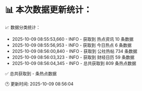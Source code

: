 📊 本次数据更新统计：
==========================

📈 数据分类统计：
- 2025-10-09 08:55:53,660 - INFO - 获取到 热点资讯 10 条数据
- 2025-10-09 08:55:56,953 - INFO - 获取到 今日热点 6 条数据
- 2025-10-09 08:56:00,840 - INFO - 获取到 公社热帖 734 条数据
- 2025-10-09 08:56:03,323 - INFO - 获取到 财经日历 59 条数据
- 2025-10-09 08:56:04,345 - INFO - 总共获取到 809 条热点数据

✅ 总共获取到 - 条热点数据

🕐 更新时间: 2025-10-09 08:56:04

